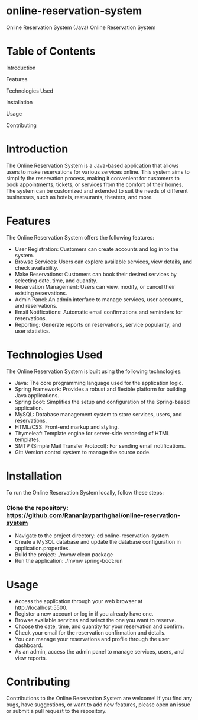 # online-reservation-system
Online Reservation System (Java)
Online Reservation System

# Table of Contents

Introduction

Features

Technologies Used

Installation

Usage

Contributing

# Introduction
The Online Reservation System is a Java-based application that allows users to make reservations for various services online. This system aims to simplify the reservation process, making it convenient for customers to book appointments, tickets, or services from the comfort of their homes. The system can be customized and extended to suit the needs of different businesses, such as hotels, restaurants, theaters, and more.

# Features
The Online Reservation System offers the following features:

* User Registration: Customers can create accounts and log in to the system.
* Browse Services: Users can explore available services, view details, and check availability.
* Make Reservations: Customers can book their desired services by selecting date, time, and quantity.
* Reservation Management: Users can view, modify, or cancel their existing reservations.
* Admin Panel: An admin interface to manage services, user accounts, and reservations.
* Email Notifications: Automatic email confirmations and reminders for reservations.
* Reporting: Generate reports on reservations, service popularity, and user statistics.
# Technologies Used
The Online Reservation System is built using the following technologies:

* Java: The core programming language used for the application logic.
* Spring Framework: Provides a robust and flexible platform for building Java applications.
* Spring Boot: Simplifies the setup and configuration of the Spring-based application.
* MySQL: Database management system to store services, users, and reservations.
* HTML/CSS: Front-end markup and styling.
* Thymeleaf: Template engine for server-side rendering of HTML templates.
* SMTP (Simple Mail Transfer Protocol): For sending email notifications.
* Git: Version control system to manage the source code.
# Installation
To run the Online Reservation System locally, follow these steps:

### Clone the repository: https://github.com/Rananjayparthghai/online-reservation-system
* Navigate to the project directory: cd online-reservation-system
* Create a MySQL database and update the database configuration in application.properties.
* Build the project: ./mvnw clean package
* Run the application: ./mvnw spring-boot:run
# Usage
* Access the application through your web browser at http://localhost:5500.
* Register a new account or log in if you already have one.
* Browse available services and select the one you want to reserve.
* Choose the date, time, and quantity for your reservation and confirm.
* Check your email for the reservation confirmation and details.
* You can manage your reservations and profile through the user dashboard.
* As an admin, access the admin panel to manage services, users, and view reports.
# Contributing
Contributions to the Online Reservation System are welcome! If you find any bugs, have suggestions, or want to add new features, please open an issue or submit a pull request to the repository.

